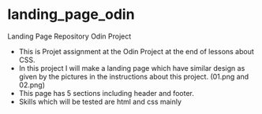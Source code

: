 # landing_page_odin
Landing Page Repository Odin Project

* This is Projet assignment at the Odin Project at the end of lessons about CSS.
* In this project I will make a landing page which have similar design as given by the pictures in the instructions about this project. (01.png and 02.png)
* This page has 5 sections including header and footer.
* Skills which will be tested are html and css mainly 
